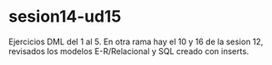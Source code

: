 # sesion14-ud15
Ejercicios DML del 1 al 5. En otra rama hay el 10 y 16 de la sesion 12, revisados los modelos E-R/Relacional y SQL creado con inserts.
